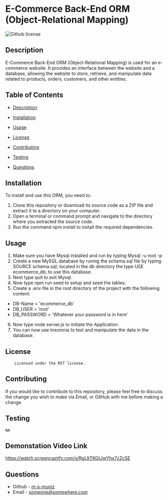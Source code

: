 # E-Commerce Back-End ORM (Object-Relational Mapping) 
![Github license](https://img.shields.io/badge/license-MIT-mediumblue.svg)
## Description
E-Commerce Back-End ORM (Object-Relational Mapping) is used for an e-commerce website. It provides an interface between the website and a database, allowing the website to store, retrieve, and manipulate data related to products, orders, customers, and other entities.

## Table of Contents
* [Description](#description)
* [Installation](#installation)
* [Usage](#usage)

* [License](#license)

* [Contributing](#contributing)
* [Testing](#testing)
* [Questions](#questions)


## Installation
To install and use this ORM, you need to:
1.	Clone this repository or download its source code as a ZIP file and extract it to a directory on your computer.
2.	Open a terminal or command prompt and navigate to the directory where you extracted the source code.
3.	Run the command npm install to install the required dependencies.




## Usage
1.	Make sure you have Mysql installed and run by typing Mysql -u root -p 
2.	Create a new MySQL database by runnig the schema.sql file by typing SOURCE schema.sql; located in the db directory the type USE ecommerce_db; to use this database.
3. Next type quit to exit Mysql.
4. Now type npm run seed to setup and seed the tables.
5.	Create a .env file in the root directory of the project with the following content: <br>
 -	DB-Name = 'ecommerce_db'
 -	DB_USER = ‘root’
 -	DB_PASSWORD = 'Whatever your password is in here' <br>
6. Now type node server.js to initiate the Application.
7. You can now use Insomnia to test and manipulate the data in the database.
## License
        Licensed under the MIT license.
## Contributing
If you would like to contribute to this repository, please feel free to discuss the change you wish to make via Email, or GitHub with me before making a change.
## Testing
```
NA
```
## Demonstation Video Link


https://watch.screencastify.com/v/RgLItTKGtJwYhx7zZcSE



## Questions
* Github - [m-s-muniz](https://github.com/m-s-muniz/)
* Email - someone@somewhere.com